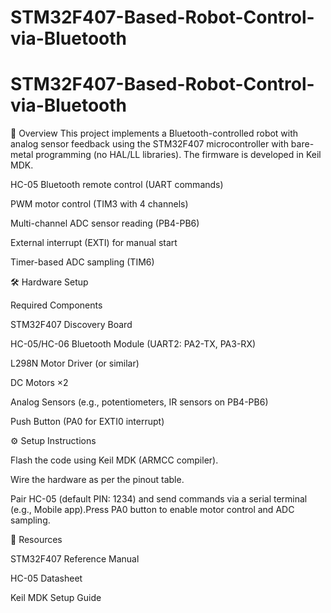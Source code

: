 # STM32F407-Based-Robot-Control-via-Bluetooth

# STM32F407-Based-Robot-Control-via-Bluetooth

📌 Overview
This project implements a Bluetooth-controlled robot with analog sensor feedback using the STM32F407 microcontroller with bare-metal programming (no HAL/LL libraries). The firmware is developed in Keil MDK.

<!-- Uploading "STM robot.mp4"... -->

HC-05 Bluetooth remote control (UART commands)

PWM motor control (TIM3 with 4 channels)

Multi-channel ADC sensor reading (PB4-PB6)

External interrupt (EXTI) for manual start

Timer-based ADC sampling (TIM6)

🛠 Hardware Setup

Required Components

STM32F407 Discovery Board 

HC-05/HC-06 Bluetooth Module (UART2: PA2-TX, PA3-RX)

L298N Motor Driver (or similar)

DC Motors ×2

Analog Sensors (e.g., potentiometers, IR sensors on PB4-PB6)

Push Button (PA0 for EXTI0 interrupt)

⚙️ Setup Instructions

Flash the code using Keil MDK (ARMCC compiler).

Wire the hardware as per the pinout table.

Pair HC-05 (default PIN: 1234) and send commands via a serial terminal (e.g., Mobile app).Press PA0 button to enable motor control and ADC sampling.

🔗 Resources

STM32F407 Reference Manual

HC-05 Datasheet

Keil MDK Setup Guide







